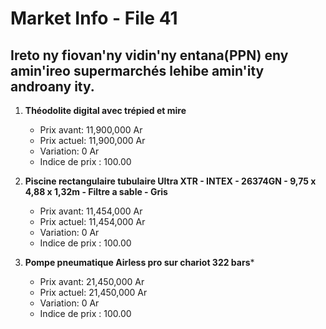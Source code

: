 # Market Info - File 41

## Ireto ny fiovan'ny vidin'ny entana(PPN) eny amin'ireo supermarchés lehibe amin'ity androany ity.

1. **Théodolite digital avec trépied et mire**
   - Prix avant: 11,900,000 Ar
   - Prix actuel: 11,900,000 Ar
   - Variation: 0 Ar
   - Indice de prix : 100.00

2. **Piscine rectangulaire tubulaire Ultra XTR - INTEX - 26374GN - 9,75 x 4,88 x 1,32m - Filtre a sable - Gris**
   - Prix avant: 11,454,000 Ar
   - Prix actuel: 11,454,000 Ar
   - Variation: 0 Ar
   - Indice de prix : 100.00

3. **Pompe pneumatique Airless pro sur chariot 322 bars***
   - Prix avant: 21,450,000 Ar
   - Prix actuel: 21,450,000 Ar
   - Variation: 0 Ar
   - Indice de prix : 100.00

